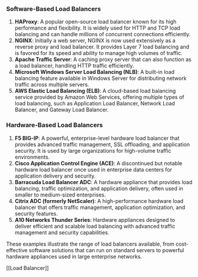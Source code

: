 ### **Software-Based Load Balancers**
1. **HAProxy**: A popular open-source load balancer known for its high performance and flexibility. It is widely used for HTTP and TCP load balancing and can handle millions of concurrent connections efficiently.
2. **NGINX**: Initially a web server, NGINX is now used extensively as a reverse proxy and load balancer. It provides Layer 7 load balancing and is favored for its speed and ability to manage high volumes of traffic.
3. **Apache Traffic Server**: A caching proxy server that can also function as a load balancer, handling HTTP traffic efficiently.
4. **Microsoft Windows Server Load Balancing (NLB)**: A built-in load balancing feature available in Windows Server for distributing network traffic across multiple servers.
5. **AWS Elastic Load Balancing (ELB)**: A cloud-based load balancing service provided by Amazon Web Services, offering multiple types of load balancing, such as Application Load Balancer, Network Load Balancer, and Gateway Load Balancer.

### **Hardware-Based Load Balancers**
1. **F5 BIG-IP**: A powerful, enterprise-level hardware load balancer that provides advanced traffic management, SSL offloading, and application security. It is used by large organizations for high-volume traffic environments.
2. **Cisco Application Control Engine (ACE)**: A discontinued but notable hardware load balancer once used in enterprise data centers for application delivery and security.
3. **Barracuda Load Balancer ADC**: A hardware appliance that provides load balancing, traffic optimization, and application delivery, often used in smaller to medium-sized enterprises.
4. **Citrix ADC (formerly NetScaler)**: A high-performance hardware load balancer that offers traffic management, application optimization, and security features.
5. **A10 Networks Thunder Series**: Hardware appliances designed to deliver efficient and scalable load balancing with advanced traffic management and security capabilities.

These examples illustrate the range of load balancers available, from cost-effective software solutions that can run on standard servers to powerful hardware appliances used in large enterprise networks.

[[Load Balancer]]